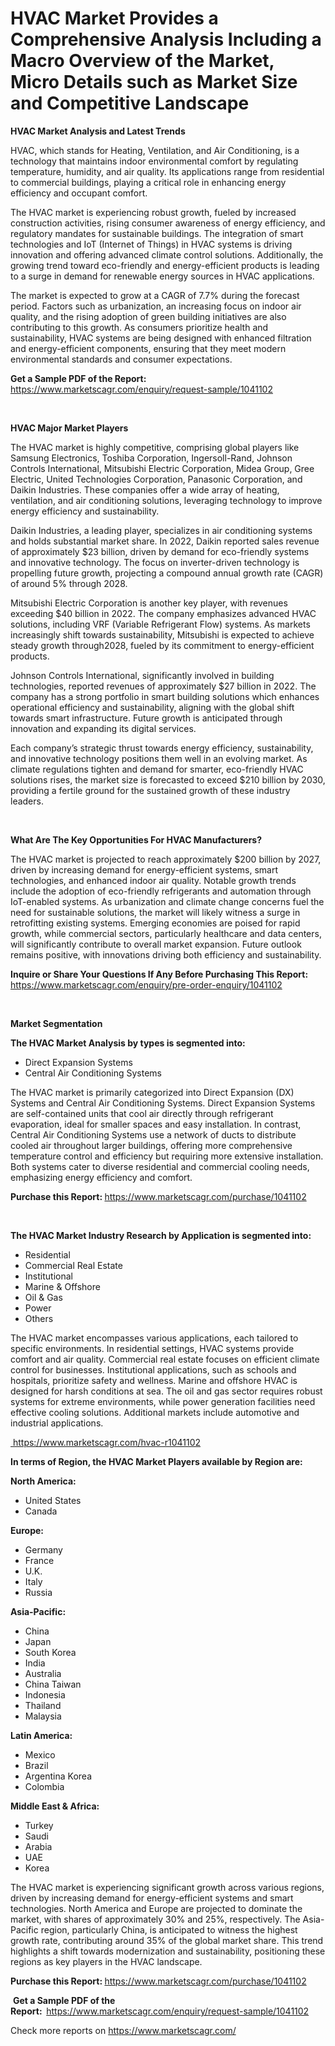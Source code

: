<p><h1>HVAC Market Provides a Comprehensive Analysis Including a Macro Overview of the Market, Micro Details such as Market Size and Competitive Landscape</h1></p><p><strong>HVAC Market Analysis and Latest Trends</strong></p>
<p><p>HVAC, which stands for Heating, Ventilation, and Air Conditioning, is a technology that maintains indoor environmental comfort by regulating temperature, humidity, and air quality. Its applications range from residential to commercial buildings, playing a critical role in enhancing energy efficiency and occupant comfort.</p><p>The HVAC market is experiencing robust growth, fueled by increased construction activities, rising consumer awareness of energy efficiency, and regulatory mandates for sustainable buildings. The integration of smart technologies and IoT (Internet of Things) in HVAC systems is driving innovation and offering advanced climate control solutions. Additionally, the growing trend toward eco-friendly and energy-efficient products is leading to a surge in demand for renewable energy sources in HVAC applications.</p><p>The market is expected to grow at a CAGR of 7.7% during the forecast period. Factors such as urbanization, an increasing focus on indoor air quality, and the rising adoption of green building initiatives are also contributing to this growth. As consumers prioritize health and sustainability, HVAC systems are being designed with enhanced filtration and energy-efficient components, ensuring that they meet modern environmental standards and consumer expectations.</p></p>
<p><strong>Get a Sample PDF of the Report:&nbsp;</strong> <a href="https://www.marketscagr.com/enquiry/request-sample/1041102?utm_campaign=2998&utm_medium=2&utm_source=Github&utm_content=ia&utm_term=10042025&utm_id=hvac">https://www.marketscagr.com/enquiry/request-sample/1041102</a></p>
<p>&nbsp;</p>
<p><strong>HVAC Major Market Players</strong></p>
<p><p>The HVAC market is highly competitive, comprising global players like Samsung Electronics, Toshiba Corporation, Ingersoll-Rand, Johnson Controls International, Mitsubishi Electric Corporation, Midea Group, Gree Electric, United Technologies Corporation, Panasonic Corporation, and Daikin Industries. These companies offer a wide array of heating, ventilation, and air conditioning solutions, leveraging technology to improve energy efficiency and sustainability.</p><p>Daikin Industries, a leading player, specializes in air conditioning systems and holds substantial market share. In 2022, Daikin reported sales revenue of approximately $23 billion, driven by demand for eco-friendly systems and innovative technology. The focus on inverter-driven technology is propelling future growth, projecting a compound annual growth rate (CAGR) of around 5% through 2028.</p><p>Mitsubishi Electric Corporation is another key player, with revenues exceeding $40 billion in 2022. The company emphasizes advanced HVAC solutions, including VRF (Variable Refrigerant Flow) systems. As markets increasingly shift towards sustainability, Mitsubishi is expected to achieve steady growth through2028, fueled by its commitment to energy-efficient products.</p><p>Johnson Controls International, significantly involved in building technologies, reported revenues of approximately $27 billion in 2022. The company has a strong portfolio in smart building solutions which enhances operational efficiency and sustainability, aligning with the global shift towards smart infrastructure. Future growth is anticipated through innovation and expanding its digital services.</p><p>Each company’s strategic thrust towards energy efficiency, sustainability, and innovative technology positions them well in an evolving market. As climate regulations tighten and demand for smarter, eco-friendly HVAC solutions rises, the market size is forecasted to exceed $210 billion by 2030, providing a fertile ground for the sustained growth of these industry leaders.</p></p>
<p>&nbsp;</p>
<p><strong>What Are The Key Opportunities For HVAC Manufacturers?</strong></p>
<p><p>The HVAC market is projected to reach approximately $200 billion by 2027, driven by increasing demand for energy-efficient systems, smart technologies, and enhanced indoor air quality. Notable growth trends include the adoption of eco-friendly refrigerants and automation through IoT-enabled systems. As urbanization and climate change concerns fuel the need for sustainable solutions, the market will likely witness a surge in retrofitting existing systems. Emerging economies are poised for rapid growth, while commercial sectors, particularly healthcare and data centers, will significantly contribute to overall market expansion. Future outlook remains positive, with innovations driving both efficiency and sustainability.</p></p>
<p><strong>Inquire or Share Your Questions If Any Before Purchasing This Report:</strong> <a href="https://www.marketscagr.com/enquiry/pre-order-enquiry/1041102?utm_campaign=2998&utm_medium=2&utm_source=Github&utm_content=ia&utm_term=10042025&utm_id=hvac">https://www.marketscagr.com/enquiry/pre-order-enquiry/1041102</a></p>
<p>&nbsp;</p>
<p><strong>Market Segmentation</strong></p>
<p><strong>The HVAC Market Analysis by types is segmented into:</strong></p>
<p><ul><li>Direct Expansion Systems</li><li>Central Air Conditioning Systems</li></ul></p>
<p><p>The HVAC market is primarily categorized into Direct Expansion (DX) Systems and Central Air Conditioning Systems. Direct Expansion Systems are self-contained units that cool air directly through refrigerant evaporation, ideal for smaller spaces and easy installation. In contrast, Central Air Conditioning Systems use a network of ducts to distribute cooled air throughout larger buildings, offering more comprehensive temperature control and efficiency but requiring more extensive installation. Both systems cater to diverse residential and commercial cooling needs, emphasizing energy efficiency and comfort.</p></p>
<p><strong>Purchase this Report:&nbsp;</strong><a href="https://www.marketscagr.com/purchase/1041102?utm_campaign=2998&utm_medium=2&utm_source=Github&utm_content=ia&utm_term=10042025&utm_id=hvac">https://www.marketscagr.com/purchase/1041102</a></p>
<p>&nbsp;</p>
<p><strong>The HVAC Market Industry Research by Application is segmented into:</strong></p>
<p><ul><li>Residential</li><li>Commercial Real Estate</li><li>Institutional</li><li>Marine & Offshore</li><li>Oil & Gas</li><li>Power</li><li>Others</li></ul></p>
<p><p>The HVAC market encompasses various applications, each tailored to specific environments. In residential settings, HVAC systems provide comfort and air quality. Commercial real estate focuses on efficient climate control for businesses. Institutional applications, such as schools and hospitals, prioritize safety and wellness. Marine and offshore HVAC is designed for harsh conditions at sea. The oil and gas sector requires robust systems for extreme environments, while power generation facilities need effective cooling solutions. Additional markets include automotive and industrial applications.</p></p>
<p><a href="https://www.marketscagr.com/hvac-r1041102?utm_campaign=2998&utm_medium=2&utm_source=Github&utm_content=ia&utm_term=10042025&utm_id=hvac">&nbsp;https://www.marketscagr.com/hvac-r1041102</a></p>
<p><strong>In terms of Region, the HVAC Market Players available by Region are:</strong></p>
<p>
    <p> <strong> North America: </strong>
        <ul>
            <li>United States</li>
            <li>Canada</li>
        </ul>
        </p> 
    <p> <strong> Europe: </strong>
        <ul>
            <li>Germany</li>
            <li>France</li>
            <li>U.K.</li>
            <li>Italy</li>
            <li>Russia</li>
        </ul>
        </p> 
    <p> <strong> Asia-Pacific: </strong>
        <ul>
            <li>China</li>
            <li>Japan</li>
            <li>South Korea</li>
            <li>India</li>
            <li>Australia</li>
            <li>China Taiwan</li>
            <li>Indonesia</li>
            <li>Thailand</li>
            <li>Malaysia</li>
        </ul>
        </p> 
    <p> <strong> Latin America: </strong>
        <ul>
            <li>Mexico</li>
            <li>Brazil</li>
            <li>Argentina Korea</li>
            <li>Colombia</li>
        </ul>
        </p> 
    <p> <strong> Middle East & Africa: </strong>
        <ul>
            <li>Turkey</li>
            <li>Saudi</li>
            <li>Arabia</li>
            <li>UAE</li>
            <li>Korea</li>
        </ul>
    </p>
    </p>
<p><p>The HVAC market is experiencing significant growth across various regions, driven by increasing demand for energy-efficient systems and smart technologies. North America and Europe are projected to dominate the market, with shares of approximately 30% and 25%, respectively. The Asia-Pacific region, particularly China, is anticipated to witness the highest growth rate, contributing around 35% of the global market share. This trend highlights a shift towards modernization and sustainability, positioning these regions as key players in the HVAC landscape.</p></p>
<p><strong>Purchase this Report: </strong><a href="https://www.marketscagr.com/purchase/1041102?utm_campaign=2998&utm_medium=2&utm_source=Github&utm_content=ia&utm_term=10042025&utm_id=hvac">https://www.marketscagr.com/purchase/1041102</a></p>
<p>&nbsp;<strong>Get a Sample PDF of the Report:&nbsp;&nbsp;</strong><a href="https://www.marketscagr.com/enquiry/request-sample/1041102?utm_campaign=2998&utm_medium=2&utm_source=Github&utm_content=ia&utm_term=10042025&utm_id=hvac">https://www.marketscagr.com/enquiry/request-sample/1041102</a></p>
<p><strong></strong></p>
<p>Check more reports on <a href="https://www.marketscagr.com/?utm_campaign=2998&utm_medium=2&utm_source=Github&utm_content=ia&utm_term=10042025&utm_id=hvac">https://www.marketscagr.com/</a></p>